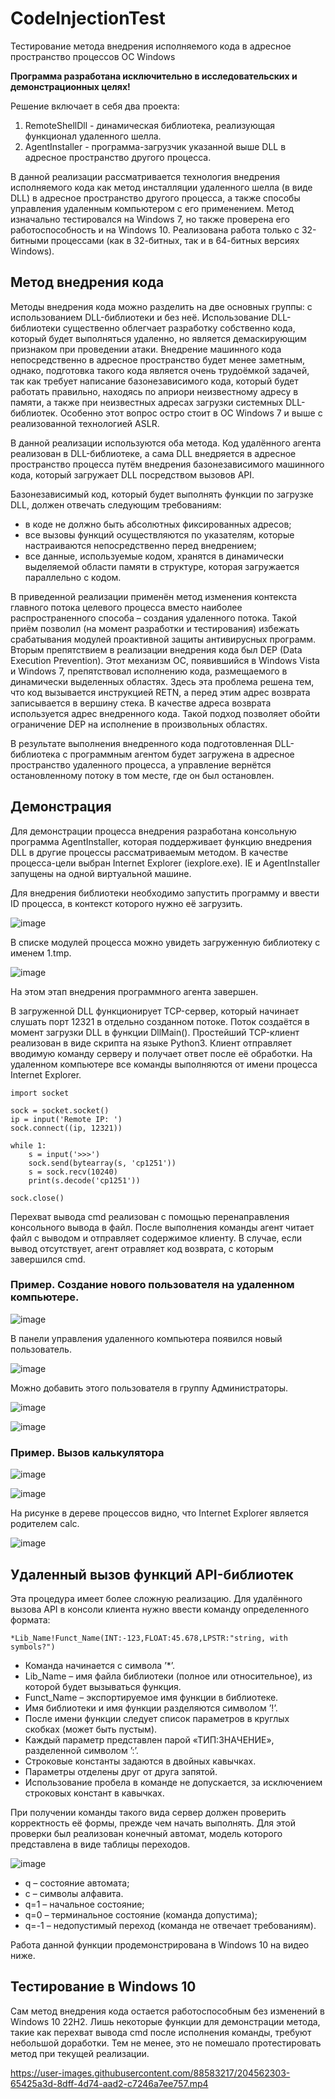 # CodeInjectionTest
Тестирование метода внедрения исполняемого кода в адресное пространство процессов ОС Windows

**Программа разработана исключительно в исследовательских и демонстрационных целях!**

Решение включает в себя два проекта:
1. RemoteShellDll - динамическая библиотека, реализующая функционал удаленного шелла.
2. AgentInstaller - программа-загрузчик указанной выше DLL в адресное пространство другого процесса.

В данной реализации рассматривается технология внедрения исполняемого кода как метод инсталляции удаленного шелла (в виде DLL) в адресное пространство другого процесса, а также способы управления удаленным компьютером с его применением. Метод изначально тестировался на Windows 7, но также проверена его работоспособность и на Windows 10. Реализована работа только с 32-битными процессами (как в 32-битных, так и в 64-битных версиях Windows).

## Метод внедрения кода
Методы внедрения кода можно разделить на две основных группы: с использованием DLL-библиотеки и без неё. Использование DLL-библиотеки существенно облегчает разработку собственно кода, который будет выполняться удаленно, но является демаскирующим признаком при проведении атаки. Внедрение машинного кода непосредственно в адресное пространство будет менее заметным, однако, подготовка такого кода является очень трудоёмкой задачей, так как требует написание базонезависимого кода, который будет работать правильно, находясь по априори неизвестному адресу в памяти, а также при неизвестных адресах загрузки системных DLL-библиотек. Особенно этот вопрос остро стоит в ОС Windows 7 и выше с реализованной технологией ASLR.

В данной реализации используются оба метода. Код удалённого агента реализован в DLL-библиотеке, а сама DLL внедряется в адресное пространство процесса путём внедрения базонезависимого машинного кода, который загружает DLL посредством вызовов API.

Базонезависимый код, который будет выполнять функции по загрузке DLL, должен отвечать следующим требованиям:
-	в коде не должно быть абсолютных фиксированных адресов;
-	все вызовы функций осуществляются по указателям, которые настраиваются непосредственно перед внедрением;
-	все данные, используемые кодом, хранятся в динамически выделяемой области памяти в структуре, которая загружается параллельно с кодом.

В приведенной реализации применён метод изменения контекста главного потока целевого процесса вместо наиболее распространенного способа – создания удаленного потока. Такой приём позволил (на момент разработки и тестирования) избежать срабатывания модулей проактивной защиты антивирусных программ. Вторым препятствием в реализации внедрения кода был DEP (Data Execution Prevention). Этот механизм ОС, появившийся в Windows Vista и Windows 7, препятствовал исполнению кода, размещаемого в динамически выделенных областях. Здесь эта проблема решена тем, что код вызывается инструкцией RETN, а перед этим адрес возврата записывается в вершину стека. В качестве адреса возврата используется адрес внедренного кода. Такой подход позволяет обойти ограничение DEP на исполнение в произвольных областях.

В результате выполнения внедренного кода подготовленная DLL-библиотека с программным агентом будет загружена в адресное пространство удаленного процесса, а управление вернётся остановленному потоку в том месте, где он был остановлен.

## Демонстрация
Для демонстрации процесса внедрения разработана консольную программа AgentInstaller, которая поддерживает функцию внедрения DLL в другие процессы рассматриваемым методом. В качестве процесса-цели выбран Internet Explorer (iexplore.exe). IE и AgentInstaller запущены на одной виртуальной машине.

Для внедрения библиотеки необходимо запустить программу и ввести ID процесса, в контекст которого нужно её загрузить.

![image](https://user-images.githubusercontent.com/88583217/204553287-cbc0b012-b4d3-4fb5-9b73-0821a6cbf979.png)

В списке модулей процесса можно увидеть загруженную библиотеку с именем 1.tmp.

![image](https://user-images.githubusercontent.com/88583217/204553572-86cf6f09-8089-4cdb-af9a-63c707c1188a.png)

На этом этап внедрения программного агента завершен.

В загруженной DLL функционирует TCP-сервер, который начинает слушать порт 12321 в отдельно созданном потоке. Поток создаётся в момент загрузки DLL в функции DllMain(). Простейший TCP-клиент реализован в виде скрипта на языке Python3. Клиент отправляет вводимую команду серверу и получает ответ после её обработки. На удаленном компьютере все команды выполняются от имени процесса Internet Explorer.

```
import socket

sock = socket.socket()
ip = input('Remote IP: ')
sock.connect((ip, 12321))

while 1:
    s = input('>>>')
    sock.send(bytearray(s, 'cp1251'))
    s = sock.recv(10240)
    print(s.decode('cp1251'))

sock.close()
```

Перехват вывода cmd реализован с помощью перенаправления консольного вывода в файл. После выполнения команды агент читает файл с выводом и отправляет содержимое клиенту. В случае, если вывод отсутствует, агент отравляет код возврата, с которым завершился cmd.

### Пример. Создание нового пользователя на удаленном компьютере.

![image](https://user-images.githubusercontent.com/88583217/204555150-55156442-e828-42f2-bb25-4a110df1ecbe.png)

В панели управления удаленного компьютера появился новый пользователь.

![image](https://user-images.githubusercontent.com/88583217/204555366-7d2ddb82-a777-422d-9a44-d5eca3308ada.png)

Можно добавить этого пользователя в группу Администраторы.

![image](https://user-images.githubusercontent.com/88583217/204555672-5f981d17-10b7-4978-b253-8fd27498870c.png)

![image](https://user-images.githubusercontent.com/88583217/204555831-90df37a9-71a7-41b7-89be-8c9a2fe3d334.png)

### Пример. Вызов калькулятора

![image](https://user-images.githubusercontent.com/88583217/204556437-45d998d6-6fd5-48e1-803f-9d17c26106e1.png)

![image](https://user-images.githubusercontent.com/88583217/204556598-13d965b0-3fb6-4ebd-8080-43a7526038b6.png)

На рисунке в дереве процессов видно, что Internet Explorer является родителем calc.

![image](https://user-images.githubusercontent.com/88583217/204556703-7ceb2dbe-b99b-4ad1-adcb-b31c654a5141.png)

## Удаленный вызов функций API-библиотек
Эта процедура имеет более сложную реализацию. Для удалённого вызова API в консоли клиента нужно ввести команду определенного формата:
```
*Lib_Name!Funct_Name(INT:-123,FLOAT:45.678,LPSTR:"string, with symbols?")
```
- Команда начинается с символа ’*’.
- Lib_Name – имя файла библиотеки (полное или относительное), из которой будет вызываться функция.
- Funct_Name – экспортируемое имя функции в библиотеке.
- Имя библиотеки и имя функции разделяются символом ’!’.
- После имени функции следует список параметров в круглых скобках (может быть пустым).
- Каждый параметр представлен парой «ТИП:ЗНАЧЕНИЕ», разделенной символом ’:’.
- Строковые константы задаются в двойных кавычках.
- Параметры отделены друг от друга запятой.
- Использование пробела в команде не допускается, за исключением строковых констант в кавычках.

При получении команды такого вида сервер должен проверить корректность её формы, прежде чем начать выполнять. Для этой проверки был реализован конечный автомат, модель которого представлена в виде таблицы переходов.

![image](https://user-images.githubusercontent.com/88583217/204557935-54f660b3-60b3-4a14-9c68-992cc65def06.png)

- q – состояние автомата;
- c – символы алфавита.
- q=1 – начальное состояние;
- q=0 – терминальное состояние (команда допустима);
- q=-1 – недопустимый переход (команда не отвечает требованиям).

Работа данной функции продемонстрирована в Windows 10 на видео ниже.

## Тестирование в Windows 10

Сам метод внедрения кода остается работоспособным без изменений в Windows 10 22H2. Лишь некоторые функции для демонстрации метода, такие как перехват вывода cmd после исполнения команды, требуют небольшой доработки. Тем не менее, это не помешало протестировать метод при текущей реализации.

https://user-images.githubusercontent.com/88583217/204562303-65425a3d-8dff-4d74-aad2-c7246a7ee757.mp4
